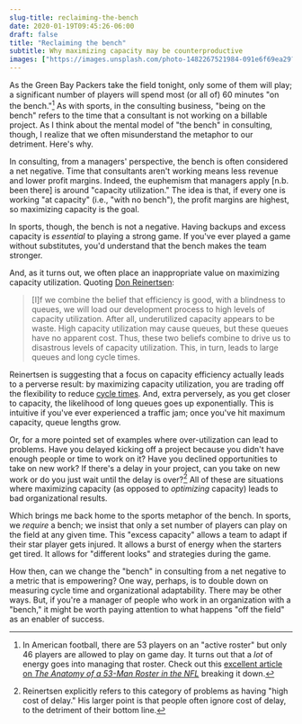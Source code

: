 ```yaml
---
slug-title: reclaiming-the-bench
date: 2020-01-19T09:45:26-06:00
draft: false
title: "Reclaiming the bench"
subtitle: Why maximizing capacity may be counterproductive
images: ["https://images.unsplash.com/photo-1482267521984-091e6f69ea29?ixlib=rb-1.2.1&auto=format&fit=crop&w=1650&q=80"]
---
```


As the Green Bay Packers take the field tonight, only some of them will play; a significant number of players will spend most (or all of) 60 minutes "on the bench."[^1] As with sports, in the consulting business, "being on the bench" refers to the time that a consultant is not working on a billable project. As I think about the mental model of "the bench" in consulting, though, I realize that we often misunderstand the metaphor to our detriment. Here's why.

In consulting, from a managers' perspective, the bench is often considered a net negative. Time that consultants aren't working means less revenue and lower profit margins. Indeed, the euphemism that managers apply [n.b. been there] is around "capacity utilization." The idea is that, if every one is working "at capacity" (i.e., "with no bench"), the profit margins are highest, so maximizing capacity is the goal.

In sports, though, the bench is not a negative. Having backups and excess capacity is *essential* to playing a strong game. If you've ever played a game without substitutes, you'd understand that the bench makes the team stronger.

And, as it turns out, we often place an inappropriate value on maximizing capacity utilization. Quoting [Don Reinertsen](https://www.amazon.com/gp/product/B007TKU0O0/):

> [I]f we combine the belief that efficiency is good, with a blindness to queues, we will load our development process to high levels of capacity utilization. After all, underutilized capacity appears to be waste. High capacity utilization may cause queues, but these queues have no apparent cost. Thus, these two beliefs combine to drive us to disastrous levels of capacity utilization. This, in turn, leads to large queues and long cycle times.

Reinertsen is suggesting that a focus on capacity efficiency actually leads to a perverse result: by maximizing capacity utilization, you are trading off the flexibility to reduce [cycle times](https://vdavez.com/2020/01/cycle-times/). And, extra perversely, as you get closer to capacity, the likelihood of long queues goes up exponentially. This is intuitive if you've ever experienced a traffic jam; once you've hit maximum capacity, queue lengths grow.

Or, for a more pointed set of examples where over-utilization can lead to problems. Have you delayed kicking off a project because you didn't have enough people or time to work on it? Have you declined opportunities to take on new work? If there's a delay in your project, can you take on new work or do you just wait until the delay is over?[^2] All of these are situations where maximizing capacity (as opposed to *optimizing* capacity) leads to bad organizational results.

Which brings me back home to the sports metaphor of the bench. In sports, we *require* a bench; we insist that only a set number of players can play on the field at any given time. This "excess capacity" allows a team to adapt if their star player gets injured. It allows a burst of energy when the starters get tired. It allows for "different looks" and strategies during the game.

How then, can we change the "bench" in consulting from a net negative to a metric that is empowering? One way, perhaps, is to double down on measuring cycle time and organizational adaptability. There may be other ways. But, if you're a manager of people who work in an organization with a "bench," it might be worth paying attention to what happens "off the field" as an enabler of success.

[^1]: In American football, there are 53 players on an "active roster" but only 46 players are allowed to play on game day. It turns out that a *lot* of energy goes into managing that roster. Check out this [excellent article on *The Anatomy of a 53-Man Roster in the NFL*](https://bleacherreport.com/articles/1640782-the-anatomy-of-a-53-man-roster-in-the-nfl) breaking it down.

[^2]: Reinertsen explicitly refers to this category of problems as having "high cost of delay." His larger point is that people often ignore cost of delay, to the detriment of their bottom line.
